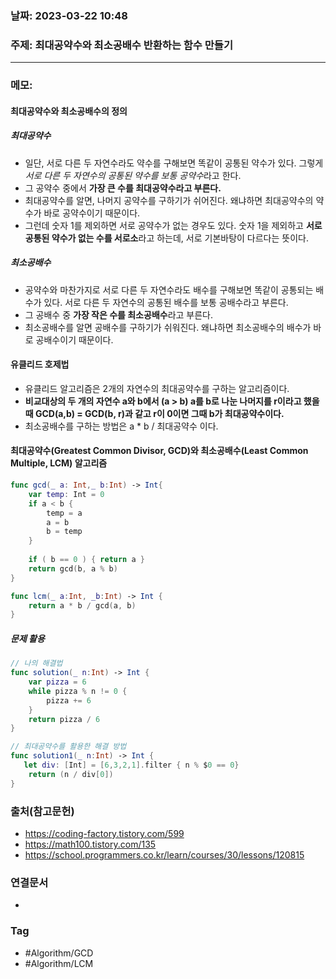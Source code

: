 ### 날짜: 2023-03-22 10:48

### 주제: 최대공약수와 최소공배수 반환하는 함수 만들기
---
### 메모: 
#### 최대공약수와 최소공배수의 정의
##### 최대공약수
- 일단, 서로 다른 두 자연수라도 약수를 구해보면 똑같이 공통된 약수가 있다. 그렇게 *서로 다른 두 자연수의 공통된 약수를 보통 공약수*라고 한다.
- 그 공약수 중에서 **가장 큰 수를 최대공약수라고 부른다.**
- 최대공약수를 알면, 나머지 공약수를 구하기가 쉬어진다. 왜냐하면 최대공약수의 약수가 바로 공약수이기 때문이다. 
- 그런데 숫자 1를 제외하면 서로 공약수가 없는 경우도 있다. 숫자 1을 제외하고 **서로 공통된 약수가 없는 수를 서로소**라고 하는데, 서로 기본바탕이 다르다는 뜻이다. 
##### 최소공배수
- 공약수와 마찬가지로 서로 다른 두 자연수라도 배수를 구해보면 똑같이 공통되는 배수가 있다. 서로 다른 두 자연수의 공통된 배수를 보통 공배수라고 부른다.
- 그 공배수 중 **가장 작은 수를 최소공배수**라고 부른다.
- 최소공배수를 알면 공배수를 구하기가 쉬워진다. 왜냐하면 최소공배수의 배수가 바로 공배수이기 때문이다.
#### 유클리드 호제법
- 유클리드 알고리즘은 2개의 자연수의 최대공약수를 구하는 알고리즘이다. 
- **비교대상의 두 개의 자연수 a와 b에서 (a > b) a를 b로 나눈 나머지를 r이라고 했을 때 GCD(a,b) = GCD(b, r)과 같고 r이 0이면 그때 b가 최대공약수이다.**
- 최소공배수를 구하는 방법은 a * b / 최대공약수 이다.
#### 최대공약수(Greatest Common Divisor, GCD)와 최소공배수(Least Common Multiple, LCM) 알고리즘
~~~ swift
func gcd(_ a: Int,_ b:Int) -> Int{ 
	var temp: Int = 0
	if a < b { 
		temp = a 
		a = b
		b = temp
	}
	
	if ( b == 0 ) { return a }
	return gcd(b, a % b)
}
~~~
~~~ swift 
func lcm(_ a:Int, _b:Int) -> Int { 
	return a * b / gcd(a, b)
}
~~~
##### 문제 활용
~~~ swift 
// 나의 해결법
func solution(_ n:Int) -> Int {
    var pizza = 6
    while pizza % n != 0 {
        pizza += 6
    }
    return pizza / 6
}

// 최대공약수를 활용한 해결 방법
func solution1(_ n:Int) -> Int {
   let div: [Int] = [6,3,2,1].filter { n % $0 == 0}
    return (n / div[0])
}
~~~

### 출처(참고문헌) 
- https://coding-factory.tistory.com/599
- https://math100.tistory.com/135
- https://school.programmers.co.kr/learn/courses/30/lessons/120815

### 연결문서 
- 

### Tag
- #Algorithm/GCD
- #Algorithm/LCM 